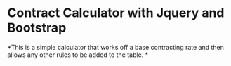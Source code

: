 # Contract Calculator with Jquery and Bootstrap

*This is a simple calculator that works off a base contracting rate and then allows any other rules to be added to the table. *
